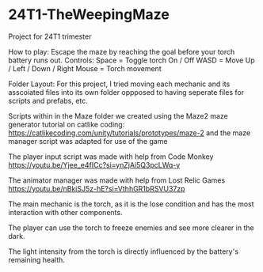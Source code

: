 # 24T1-TheWeepingMaze
Project for 24T1 trimester

How to play:
Escape the maze by reaching the goal before your torch battery runs out.
Controls: 
Space = Toggle torch On / Off
WASD = Move Up / Left / Down / Right
Mouse = Torch movement

Folder Layout:
For this project, I tried moving each mechanic and its asscoiated files into its own folder oppposed to having seperate files for scripts and prefabs, etc.

Scripts within in the Maze folder we created using the Maze2 maze generator tutorial on catlike coding: https://catlikecoding.com/unity/tutorials/prototypes/maze-2 and the maze manager script was adapted for use of the game

The player input script was made with help from Code Monkey https://youtu.be/Yjee_e4fICc?si=ynZjAi5Q3pcLWq-y

The animator manager was made with help from Lost Relic Games
https://youtu.be/nBkiSJ5z-hE?si=VthhGR1bRSVU37zp  

The main mechanic is the torch, as it is the lose condition and has the most interaction with other components.

The player can use the torch to freeze enemies and see more clearer in the dark.

The light intensity from the torch is directly influenced by the battery's remaining health. 
